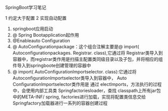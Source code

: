 SpringBoot学习笔记

1 约定大于配置
2 实现自动配置 
1. springboot应用启动
2. @ Spring Bootapplication起作用
3. @Enableauto Configuration
4. @ AutoConfigurationpackage：这个组合注解主要是@ import( Autoconfigurationpackages. Registrar. class),它通过将 Registrar类导入到容器中，而registrar类作用是扫描主配置类同级目录以及子包，并将相应的组件导入到springboote创建管理的容器中
5. @ import( AutoConfigurationlmportselector. class):它通过将
   Autoconfigurationlmportselector类导入到容器中， Auto Configurationlmportselector类作用是
   通过 electlmports，方法执行的过程中，会使用内部工具类 Springfactoriesloader，查找
   classpath上所有jar包中的META-INF/ spring, factories进行加载，实现将配置类信息交给
   Springfactory加载器进行一系列的容器创建过程  